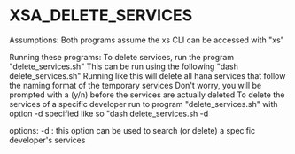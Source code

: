 # XSA_DELETE_SERVICES

Assumptions:
    Both programs assume the xs CLI can be accessed with "xs"

Running these programs:
  To delete services, run the program "delete_services.sh"
  This can be run using the following "dash delete_services.sh"
          Running like this will delete all hana services that follow the naming format of the temporary services
          Don't worry, you will be prompted with a (y/n) before the services are actually deleted
  To delete the services of a specific developer run to program "delete_services.sh" with option -d specified like so
          "dash delete_services.sh -d <dev username>

options:
-d : this option can be used to search (or delete) a specific developer's services

